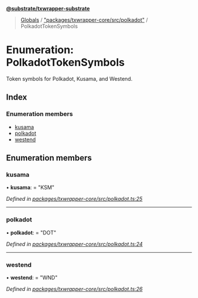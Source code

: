 **[@substrate/txwrapper-substrate](../README.md)**

> [Globals](../globals.md) / ["packages/txwrapper-core/src/polkadot"](../modules/_packages_txwrapper_core_src_polkadot_.md) / PolkadotTokenSymbols

# Enumeration: PolkadotTokenSymbols

Token symbols for Polkadot, Kusama, and Westend.

## Index

### Enumeration members

* [kusama](_packages_txwrapper_core_src_polkadot_.polkadottokensymbols.md#kusama)
* [polkadot](_packages_txwrapper_core_src_polkadot_.polkadottokensymbols.md#polkadot)
* [westend](_packages_txwrapper_core_src_polkadot_.polkadottokensymbols.md#westend)

## Enumeration members

### kusama

•  **kusama**:  = "KSM"

*Defined in [packages/txwrapper-core/src/polkadot.ts:25](https://github.com/paritytech/txwrapper-core/blob/a5bee61/packages/txwrapper-core/src/polkadot.ts#L25)*

___

### polkadot

•  **polkadot**:  = "DOT"

*Defined in [packages/txwrapper-core/src/polkadot.ts:24](https://github.com/paritytech/txwrapper-core/blob/a5bee61/packages/txwrapper-core/src/polkadot.ts#L24)*

___

### westend

•  **westend**:  = "WND"

*Defined in [packages/txwrapper-core/src/polkadot.ts:26](https://github.com/paritytech/txwrapper-core/blob/a5bee61/packages/txwrapper-core/src/polkadot.ts#L26)*
